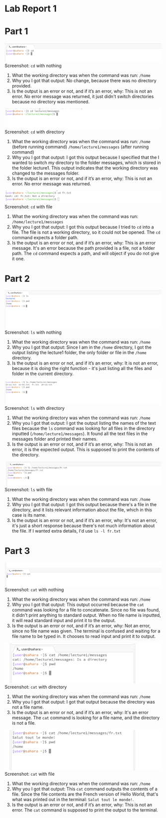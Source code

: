 # Lab Report 1

# Part 1
![Image](cd_none.png)
Screenshot: `cd`  with nothing
1. What the working directory was when the command was run: `/home`
2. Why you I got that output: No change, because there was no directory provided.
3. Is the output is an error or not, and if it’s an error, why: This is not an error. No error message was returned, it just didn't switch directories because no directory was mentioned.

![cd_directory](cd_directory.png)
Screenshot: `cd` with directory
1. What the working directory was when the command was run: `/home` (before running command) `/home/lecture1/messages` (after running command)
2. Why you I got that output: I got this output because I specified that the I wanted to switch my directory to the folder messages, which is stored in the folder lecture1. This output indicates that the working directory was changed to the messages folder.
3. Is the output is an error or not, and if it’s an error, why: This is not an error. No error message was returned.


![Image](cd_text.png)
Screenshot: `cd` with file
1. What the working directory was when the command was run: `/home/lecture1/messages`
2. Why you I got that output: I got this output because I tried to `cd` into a file. The file is not a working directory, so it could not be opened. The `cd` command expects a folder path.
3. Is the output is an error or not, and if it’s an error, why: This is an error message. It's an error because the path provided is a file, not a folder path. The `cd` command expects a path, and will object if you do not give it one.

# Part 2
![ls_none](ls_none.png)
Screenshot: `ls` with nothing
1. What the working directory was when the command was run: `/home`
2. Why you I got that output: Since I am in the `/home` directory, I got the output listing the lecture1 folder, the only folder or file in the `/home` directory.
3. Is the output is an error or not, and if it’s an error, why: It is not an error, because it is doing the right function - it's just listing all the files and folder in the current directory.


![ls_directory](ls_directory.png)
Screenshot: `ls` with directory
1. What the working directory was when the command was run: `/home`
2. Why you I got that output: I got the output listing the names of the text files because the `ls` command was looking for all files in the directory inputted (`/home/lecture1/messages`). It found all the text files in the messages folder and printed their names.
3. Is the output is an error or not, and if it’s an error, why: This is not an error, it is the expected output. This is supposed to print the contents of the directory.
   

![ls_text](ls_text.png)
Screenshot: `ls` with file
1. What the working directory was when the command was run: `/home`
2. Why you I got that output: I got this output because there's a file in the directory, and it lists relevant information about the file, which in this case is its name.
3. Is the output is an error or not, and if it’s an error, why: It's not an error, it's just a short response because there's not much information about the file. If I wanted extra details, I'd use `ls -l fr.txt`

# Part 3
![cat_none](cat_none.png)
Screenshot: `cat` with nothing
1. What the working directory was when the command was run: `/home`
2. Why you I got that output: This output occurred because the `cat` command was looking for a file to concatenate. Since no file was found, it didn't print anything to standard output. When no file name is inputted, it will read standard input and print it to the output.
3. Is the output is an error or not, and if it’s an error, why: Not an error, since no file name was given. The terminal is confused and waiting for a file name to be typed in. It chooses to read input and print it to output.


![cat_directory](cat_directory.png)
Screenshot: `cat` with directory
1. What the working directory was when the command was run: `/home`
2. Why you I got that output: I got that output because the directory was not a file name. 
3. Is the output is an error or not, and if it’s an error, why: It's an error message. The `cat` command is looking for a file name, and the directory is not a file.
   
![cat_text](cat_text.png)
Screenshot: `cat` with file
1. What the working directory was when the command was run: `/home`
2. Why you I got that output: This `cat` command outputs the contents of a file. Since the file contents are the French version of Hello World, that's what was printed out in the terminal: `Salut tout le monde!`.
3. Is the output is an error or not, and if it’s an error, why: This is not an error. The `cat` command is supposed to print the output to the terminal.




